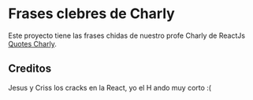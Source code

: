 # Frases clebres de Charly

Este proyecto tiene las frases chidas de nuestro profe Charly de ReactJs [Quotes Charly](https://quotes-charly.netlify.app/).

## Creditos

Jesus y Criss los cracks en la React, yo el H ando muy corto :(

